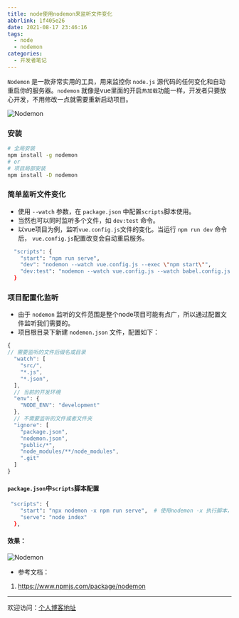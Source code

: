 ```yaml
---
title: node使用nodemon来监听文件变化
abbrlink: 1f405e26
date: 2021-08-17 23:46:16
tags:
  - node
  - nodemon
categories:
  - 开发者笔记
---
```


`Nodemon` 是一款非常实用的工具，用来监控你 `node.js` 源代码的任何变化和自动重启你的服务器。`nodemon` 就像是vue里面的开启`热加载`功能一样，开发者只要放心开发，不用修改一点就需要重新启动项目。

![Nodemon](https://tiven.cn/static/img/img-nodemon-01-Bl6y7QdY1zoRK4LDD4UhT.jpg)

<!-- more -->

### 安装

```bash
# 全局安装
npm install -g nodemon
# or
# 项目局部安装
npm install -D nodemon
```

### 简单监听文件变化

* 使用 `--watch` 参数，在 `package.json` 中配置`scripts`脚本使用。
* 当然也可以同时监听多个文件，如 `dev:test` 命令。
* 以vue项目为例，监听`vue.config.js`文件的变化。当运行 `npm run dev` 命令后， `vue.config.js`配置改变会自动重启服务。

```bash
  "scripts": {
    "start": "npm run serve",
    "dev": "nodemon --watch vue.config.js --exec \"npm start\"",
    "dev:test": "nodemon --watch vue.config.js --watch babel.config.js --exec \"npm start\"",
  }
```

### 项目配置化监听

* 由于 `nodemon` 监听的文件范围是整个node项目可能有点广，所以通过配置文件监听我们需要的。
* 项目根目录下新建 `nodemon.json` 文件，配置如下：

```javascript
{
// 需要监听的文件后缀名或目录
  "watch": [
    "src/",
    "*.js",
    "*.json",
  ],
  // 当前的开发环境
  "env": {
    "NODE_ENV": "development"
  },
  // 不需要监听的文件或者文件夹
  "ignore": [
    "package.json",
    "nodemon.json",
    "public/*",
    "node_modules/**/node_modules",
    ".git"
  ]
}
```

#### `package.json`中`scripts`脚本配置

```bash
 "scripts": {
    "start": "npx nodemon -x npm run serve",  # 使用nodemon -x 执行脚本， 启动服务
    "serve": "node index"
  },
```

#### 效果：

![Nodemon](https://tiven.cn/static/img/img-nodemon-02-r8CLDYa-REa76LVjuLwFl.jpg)

* 参考文档：
1. https://www.npmjs.com/package/nodemon

---

欢迎访问：[个人博客地址](https://tiven.cn/p/1f405e26/ "天問博客")